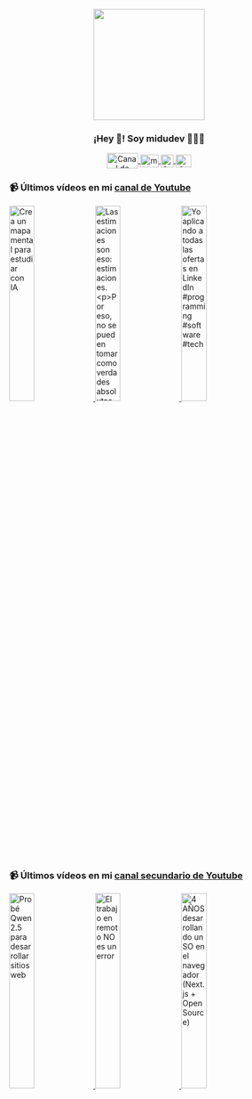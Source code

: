 <p align="center" width="300">
   <img align="center" width="200" src="https://user-images.githubusercontent.com/1561955/106762302-fda9de00-6635-11eb-99be-3ef744e60c0e.png" />
   <h3 align="center">¡Hey 👋! Soy midudev 👨🏻‍💻</h3>
</p>

<p align="center">
   <a href="https://twitch.tv/midudev" target="blank">
    <img align="center" src="https://upload.wikimedia.org/wikipedia/commons/c/ce/Twitch_logo_2019.svg" alt="Canal de Twitch de midudev" height="28px" width="56px" />
  </a>
  <span style="width: 8px;"> </span>
   <a href="https://youtube.com/midudev" target="blank">
    <img align="center" src="https://upload.wikimedia.org/wikipedia/commons/0/09/YouTube_full-color_icon_%282017%29.svg" alt="midudev" height="23px" width="33px" />
  </a>
  <span style="width: 8px;"> </span>
  <a href="https://instagram.com/midu.dev" target="blank">
    <img align="center" src="https://upload.wikimedia.org/wikipedia/commons/e/e7/Instagram_logo_2016.svg" alt="Canal de Instagram de midu.dev" height="23px" width="23px" />
  </a>
  <span style="width: 8px;"> </span>
  <a href="https://twitter.com/midudev" target="blank">
    <img align="center" src="https://upload.wikimedia.org/wikipedia/commons/thumb/6/6f/Logo_of_Twitter.svg/2491px-Logo_of_Twitter.svg.png" alt="Canal de Twitter de midudev" height="23px" width="28px" />
  </a>
</p>

### 📹 Últimos vídeos en mi [canal de Youtube](https://youtube.com/midudev?sub_confirmation=1)

<a href='https://youtu.be/mELfpPrsjX4' target='_blank'>
  <img width='30%' src='https://img.youtube.com/vi/mELfpPrsjX4/mqdefault.jpg' alt='Crea un mapa mental para estudiar con IA' />
</a>
<a href='https://youtu.be/-_j03b-jlNk' target='_blank'>
  <img width='30%' src='https://img.youtube.com/vi/-_j03b-jlNk/mqdefault.jpg' alt='Las estimaciones son eso: estimaciones.

Por eso, no se pueden tomar como verdades absolutas.

Son m' />
</a>
<a href='https://youtu.be/Xon1XPn5hDI' target='_blank'>
  <img width='30%' src='https://img.youtube.com/vi/Xon1XPn5hDI/mqdefault.jpg' alt='Yo aplicando a todas las ofertas en LinkedIn #programming #software #tech' />
</a>

### 📹 Últimos vídeos en mi [canal secundario de Youtube](https://youtube.com/midulive?sub_confirmation=1)

<a href='https://youtu.be/oQU27tfUl4o' target='_blank'>
  <img width='30%' src='https://img.youtube.com/vi/oQU27tfUl4o/mqdefault.jpg' alt='Probé Qwen 2.5 para desarrollar sitios web' />
</a>
<a href='https://youtu.be/lMU1AQl-vSc' target='_blank'>
  <img width='30%' src='https://img.youtube.com/vi/lMU1AQl-vSc/mqdefault.jpg' alt='El trabajo en remoto NO es un error' />
</a>
<a href='https://youtu.be/jCWwh-741SM' target='_blank'>
  <img width='30%' src='https://img.youtube.com/vi/jCWwh-741SM/mqdefault.jpg' alt='4 AÑOS desarrollando un SO en el navegador (Next.js + Open Source)' />
</a>